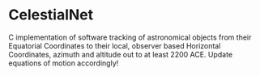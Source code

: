 # CelestialNet
C implementation of software tracking of astronomical objects from their Equatorial Coordinates to their local, observer based Horizontal Coordinates, azimuth and altitude out to at least 2200 ACE. Update equations of motion accordingly!
